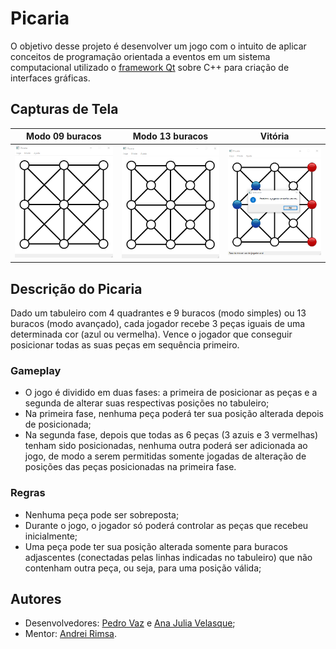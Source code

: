 # Picaria
O objetivo desse projeto é desenvolver um jogo com o intuito de aplicar conceitos de programação orientada a eventos em um sistema computacional utilizado o [framework Qt](https://qt.io/developers) sobre C++ para criação de interfaces gráficas.

## Capturas de Tela
| Modo 09 buracos | Modo 13 buracos | Vitória |
|:-------------------------------:|:--------------------------------:|:------------------------------:|
|![09-holes](assets/09-holes.png) | ![13-holes](assets/13-holes.png) | ![Victory](assets/victory.png) |

## Descrição do Picaria
Dado um tabuleiro com 4 quadrantes e 9 buracos (modo simples) ou 13 buracos (modo avançado), cada jogador recebe 3 peças iguais de uma determinada cor (azul ou vermelha). Vence o jogador que conseguir posicionar todas as suas peças em sequência primeiro.

### Gameplay
  - O jogo é dividido em duas fases: a primeira de posicionar as peças e a segunda de alterar suas respectivas posições no tabuleiro;
  - Na primeira fase, nenhuma peça poderá ter sua posição alterada depois de posicionada;
  - Na segunda fase, depois que todas as 6 peças (3 azuis e 3 vermelhas) tenham sido posicionadas, nenhuma outra poderá ser adicionada ao jogo, de modo a serem permitidas somente jogadas de alteração de posições das peças posicionadas na primeira fase.

### Regras
  - Nenhuma peça pode ser sobreposta;
  - Durante o jogo, o jogador só poderá controlar as peças que recebeu inicialmente;
  - Uma peça pode ter sua posição alterada somente para buracos adjascentes (conectadas pelas linhas indicadas no tabuleiro) que não contenham outra peça, ou seja, para uma posição válida;

## Autores
- Desenvolvedores: [Pedro Vaz](https://github.com/vazConnected) e [Ana Julia Velasque](https://github.com/anajvelasque);
- Mentor: [Andrei Rimsa](https://github.com/rimsa).

